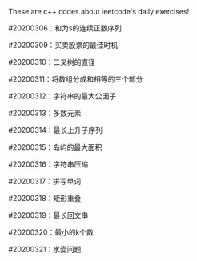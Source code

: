 These are c++ codes about leetcode's daily exercises!  

#20200306：和为s的连续正数序列  

#20200309：买卖股票的最佳时机  

#20200310：二叉树的直径

#20200311：将数组分成和相等的三个部分

#20200312：字符串的最大公因子

#20200313：多数元素

#20200314：最长上升子序列

#20200315：岛屿的最大面积

#20200316：字符串压缩

#20200317：拼写单词

#20200318：矩形重叠

#20200319：最长回文串

#20200320：最小的k个数

#20200321：水壶问题
